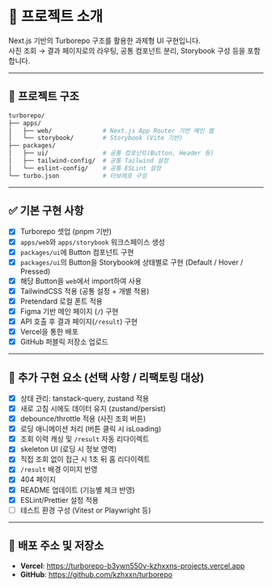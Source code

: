 # 🧩 프로젝트 소개

Next.js 기반의 Turborepo 구조를 활용한 과제형 UI 구현입니다.  
사진 조회 → 결과 페이지로의 라우팅, 공통 컴포넌트 분리, Storybook 구성 등을 포함합니다.

---

## 📁 프로젝트 구조

```bash
turborepo/
├── apps/
│   ├── web/              # Next.js App Router 기반 메인 웹
│   └── storybook/        # Storybook (Vite 기반)
├── packages/
│   ├── ui/               # 공통 컴포넌트(Button, Header 등)
│   ├── tailwind-config/  # 공통 Tailwind 설정
│   └── eslint-config/    # 공통 ESLint 설정
└── turbo.json            # 터보레포 구성
```

---

## ✅ 기본 구현 사항

- [x] Turborepo 셋업 (pnpm 기반)
- [x] `apps/web`와 `apps/storybook` 워크스페이스 생성
- [x] `packages/ui`에 Button 컴포넌트 구현
- [x] `packages/ui`의 Button을 Storybook에 상태별로 구현 (Default / Hover / Pressed)
- [x] 해당 Button을 `web`에서 import하여 사용
- [x] TailwindCSS 적용 (공통 설정 + 개별 적용)
- [x] Pretendard 로컬 폰트 적용
- [x] Figma 기반 메인 페이지 (`/`) 구현
- [x] API 호출 후 결과 페이지(`/result`) 구현
- [x] Vercel을 통한 배포
- [x] GitHub 퍼블릭 저장소 업로드

---

## 🧪 추가 구현 요소 (선택 사항 / 리팩토링 대상)

- [x] 상태 관리: tanstack-query, zustand 적용
- [x] 새로 고침 시에도 데이터 유지 (zustand/persist)
- [x] debounce/throttle 적용 (사진 조회 버튼)
- [x] 로딩 애니메이션 처리 (버튼 클릭 시 isLoading)
- [x] 조회 이력 캐싱 및 `/result` 자동 리다이렉트
- [x] skeleton UI (로딩 시 정보 영역)
- [x] 직접 조회 없이 접근 시 1초 뒤 홈 리다이렉트
- [x] `/result` 배경 이미지 반영
- [x] 404 페이지
- [x] README 업데이트 (기능별 체크 반영)
- [x] ESLint/Prettier 설정 적용
- [ ] 테스트 환경 구성 (Vitest or Playwright 등)

---

## 🚀 배포 주소 및 저장소

- **Vercel**: https://turborepo-b3ywn550v-kzhxxns-projects.vercel.app
- **GitHub**: https://github.com/kzhxxn/turborepo
